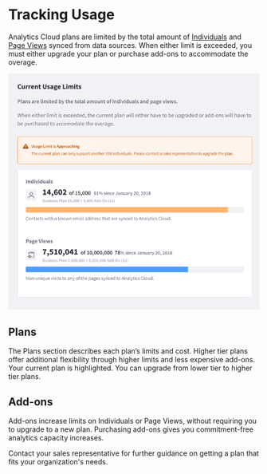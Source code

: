 # Tracking Usage

Analytics Cloud plans are limited by the total amount of [Individuals]() and [Page Views]() synced from data sources. When either limit is exceeded, you must either upgrade your plan or purchase add-ons to accommodate the overage. <!-- what happens when a plan goes over limits?-->

![The usage page reports when you are approaching or exceeding plan limits.](tracking-usage/images/01.png)

## Plans

The Plans section describes each plan’s limits and cost. Higher tier plans offer additional flexibility through higher limits and less expensive add-ons. Your current plan is highlighted. You can upgrade from lower tier to higher tier plans.

## Add-ons

Add-ons increase limits on Individuals or Page Views, without requiring you to upgrade to a new plan. Purchasing add-ons gives you commitment-free analytics capacity increases.

Contact your sales representative for further guidance on getting a plan that fits your organization's needs.
